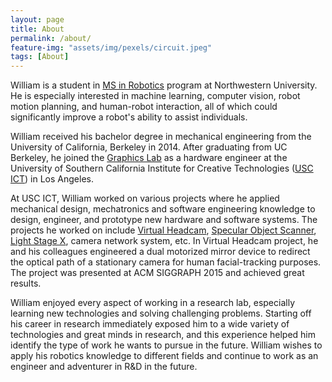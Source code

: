 ```yaml
---
layout: page
title: About
permalink: /about/
feature-img: "assets/img/pexels/circuit.jpeg"
tags: [About]
---
```


William is a student in [MS in Robotics][1] program at Northwestern University. He is especially interested in machine learning, computer vision, robot motion planning, and human-robot interaction, all of which could significantly improve a robot's ability to assist individuals.

William received his bachelor degree in mechanical engineering from the University of California, Berkeley in 2014. After graduating from UC Berkeley, he joined the [Graphics Lab][2] as a hardware engineer at the University of Southern California Institute for Creative Technologies ([USC ICT][3]) in Los Angeles.

At USC ICT, William worked on various projects where he applied mechanical design, mechatronics and software engineering knowledge to design, engineer, and prototype new hardware and software systems. The projects he worked on include [Virtual Headcam][4], [Specular Object Scanner][5], [Light Stage X][6], camera network system, etc. In Virtual Headcam project, he and his colleagues engineered a dual motorized mirror device to redirect the optical path of a stationary camera for human facial-tracking purposes. The project was presented at ACM SIGGRAPH 2015 and achieved great results.

William enjoyed every aspect of working in a research lab, especially learning new technologies and solving challenging problems. Starting off his career in research immediately exposed him to a wide variety of technologies and great minds in research, and this experience helped him identify the type of work he wants to pursue in the future. William wishes to apply his robotics knowledge to different fields and continue to work as an engineer and adventurer in R&D in the future.

[1]: http://www.mccormick.northwestern.edu/robotics/
[2]: http://gl.ict.usc.edu/
[3]: http://ict.usc.edu/
[4]: http://vgl.ict.usc.edu/Research/VHC/
[5]: http://vgl.ict.usc.edu/Research/SpecScanning/
[6]: http://ict.usc.edu/prototypes/light-stages/
